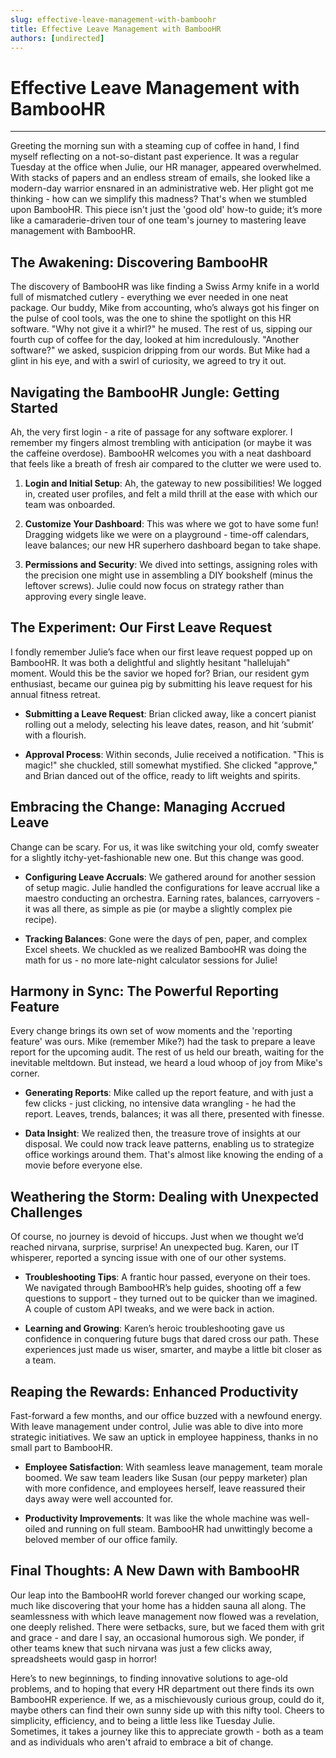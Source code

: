 ```yaml
---
slug: effective-leave-management-with-bamboohr
title: Effective Leave Management with BambooHR
authors: [undirected]
---
```



# Effective Leave Management with BambooHR

---

Greeting the morning sun with a steaming cup of coffee in hand, I find myself reflecting on a not-so-distant past experience. It was a regular Tuesday at the office when Julie, our HR manager, appeared overwhelmed. With stacks of papers and an endless stream of emails, she looked like a modern-day warrior ensnared in an administrative web. Her plight got me thinking - how can we simplify this madness? That's when we stumbled upon BambooHR. This piece isn't just the 'good old' how-to guide; it’s more like a camaraderie-driven tour of one team's journey to mastering leave management with BambooHR.

## The Awakening: Discovering BambooHR

The discovery of BambooHR was like finding a Swiss Army knife in a world full of mismatched cutlery - everything we ever needed in one neat package. Our buddy, Mike from accounting, who’s always got his finger on the pulse of cool tools, was the one to shine the spotlight on this HR software. "Why not give it a whirl?" he mused. The rest of us, sipping our fourth cup of coffee for the day, looked at him incredulously. "Another software?" we asked, suspicion dripping from our words. But Mike had a glint in his eye, and with a swirl of curiosity, we agreed to try it out.

## Navigating the BambooHR Jungle: Getting Started

Ah, the very first login - a rite of passage for any software explorer. I remember my fingers almost trembling with anticipation (or maybe it was the caffeine overdose). BambooHR welcomes you with a neat dashboard that feels like a breath of fresh air compared to the clutter we were used to.

1. **Login and Initial Setup**: Ah, the gateway to new possibilities! We logged in, created user profiles, and felt a mild thrill at the ease with which our team was onboarded.

2. **Customize Your Dashboard**: This was where we got to have some fun! Dragging widgets like we were on a playground - time-off calendars, leave balances; our new HR superhero dashboard began to take shape.

3. **Permissions and Security**: We dived into settings, assigning roles with the precision one might use in assembling a DIY bookshelf (minus the leftover screws). Julie could now focus on strategy rather than approving every single leave.

## The Experiment: Our First Leave Request

I fondly remember Julie’s face when our first leave request popped up on BambooHR. It was both a delightful and slightly hesitant "hallelujah" moment. Would this be the savior we hoped for? Brian, our resident gym enthusiast, became our guinea pig by submitting his leave request for his annual fitness retreat.

- **Submitting a Leave Request**: Brian clicked away, like a concert pianist rolling out a melody, selecting his leave dates, reason, and hit ‘submit’ with a flourish.

- **Approval Process**: Within seconds, Julie received a notification. "This is magic!" she chuckled, still somewhat mystified. She clicked "approve," and Brian danced out of the office, ready to lift weights and spirits.

## Embracing the Change: Managing Accrued Leave

Change can be scary. For us, it was like switching your old, comfy sweater for a slightly itchy-yet-fashionable new one. But this change was good.

- **Configuring Leave Accruals**: We gathered around for another session of setup magic. Julie handled the configurations for leave accrual like a maestro conducting an orchestra. Earning rates, balances, carryovers - it was all there, as simple as pie (or maybe a slightly complex pie recipe).

- **Tracking Balances**: Gone were the days of pen, paper, and complex Excel sheets. We chuckled as we realized BambooHR was doing the math for us - no more late-night calculator sessions for Julie!

## Harmony in Sync: The Powerful Reporting Feature

Every change brings its own set of wow moments and the 'reporting feature' was ours. Mike (remember Mike?) had the task to prepare a leave report for the upcoming audit. The rest of us held our breath, waiting for the inevitable meltdown. But instead, we heard a loud whoop of joy from Mike's corner.

- **Generating Reports**: Mike called up the report feature, and with just a few clicks - just clicking, no intensive data wrangling - he had the report. Leaves, trends, balances; it was all there, presented with finesse.

- **Data Insight**: We realized then, the treasure trove of insights at our disposal. We could now track leave patterns, enabling us to strategize office workings around them. That's almost like knowing the ending of a movie before everyone else.

## Weathering the Storm: Dealing with Unexpected Challenges

Of course, no journey is devoid of hiccups. Just when we thought we’d reached nirvana, surprise, surprise! An unexpected bug. Karen, our IT whisperer, reported a syncing issue with one of our other systems.

- **Troubleshooting Tips**: A frantic hour passed, everyone on their toes. We navigated through BambooHR’s help guides, shooting off a few questions to support - they turned out to be quicker than we imagined. A couple of custom API tweaks, and we were back in action.

- **Learning and Growing**: Karen’s heroic troubleshooting gave us confidence in conquering future bugs that dared cross our path. These experiences just made us wiser, smarter, and maybe a little bit closer as a team.

## Reaping the Rewards: Enhanced Productivity

Fast-forward a few months, and our office buzzed with a newfound energy. With leave management under control, Julie was able to dive into more strategic initiatives. We saw an uptick in employee happiness, thanks in no small part to BambooHR.

- **Employee Satisfaction**: With seamless leave management, team morale boomed. We saw team leaders like Susan (our peppy marketer) plan with more confidence, and employees herself, leave reassured their days away were well accounted for.

- **Productivity Improvements**: It was like the whole machine was well-oiled and running on full steam. BambooHR had unwittingly become a beloved member of our office family.

## Final Thoughts: A New Dawn with BambooHR

Our leap into the BambooHR world forever changed our working scape, much like discovering that your home has a hidden sauna all along. The seamlessness with which leave management now flowed was a revelation, one deeply relished. There were setbacks, sure, but we faced them with grit and grace - and dare I say, an occasional humorous sigh. We ponder, if other teams knew that such nirvana was just a few clicks away, spreadsheets would gasp in horror!

Here’s to new beginnings, to finding innovative solutions to age-old problems, and to hoping that every HR department out there finds its own BambooHR experience. If we, as a mischievously curious group, could do it, maybe others can find their own sunny side up with this nifty tool. Cheers to simplicity, efficiency, and to being a little less like Tuesday Julie. Sometimes, it takes a journey like this to appreciate growth - both as a team and as individuals who aren't afraid to embrace a bit of change.